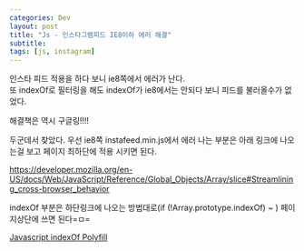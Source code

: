 ```yaml
---
categories: Dev
layout: post
title: "Js - 인스타그램피드 IE8이하 에러 해결"
subtitle: 
tags: [js, instagram]
---
```

인스타 피드 적용을 하다 보니 ie8쪽에서 에러가 난다.<br>
또 indexOf로 필터링을 해도 indexOf가 ie8에서는 안되다 보니 피드를 불러올수가 없었다.
<!--more-->

해결책은 역시 구글링!!!!

두군데서 찾았다. 우선 ie8쪽 instafeed.min.js에서 에러 나는 부분은 아래 링크에 나오는걸 보고 페이지 최하단에 적용 시키면 된다.

<a href="https://developer.mozilla.org/en-US/docs/Web/JavaScript/Reference/Global_Objects/Array/slice#Streamlining_cross-browser_behavior" target="_blank" class="link">https://developer.mozilla.org/en-US/docs/Web/JavaScript/Reference/Global_Objects/Array/slice#Streamlining_cross-browser_behavior</a>

indexOf 부분은 하단링크에 나오는 방법대로(if (!Array.prototype.indexOf) ~ ) 페이지상단에 쓰면 된다=ㅁ=

<a href="http://stackoverflow.com/questions/3629183/why-doesnt-indexof-work-on-an-array-ie8" target="_blank" class="link">Javascript indexOf Polyfill</a>